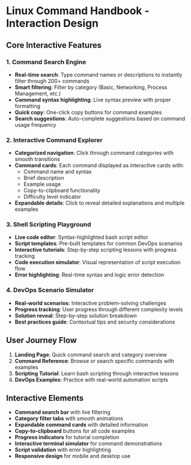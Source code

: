 # Linux Command Handbook - Interaction Design

## Core Interactive Features

### 1. Command Search Engine
- **Real-time search**: Type command names or descriptions to instantly filter through 200+ commands
- **Smart filtering**: Filter by category (Basic, Networking, Process Management, etc.)
- **Command syntax highlighting**: Live syntax preview with proper formatting
- **Quick copy**: One-click copy buttons for command examples
- **Search suggestions**: Auto-complete suggestions based on command usage frequency

### 2. Interactive Command Explorer
- **Categorized navigation**: Click through command categories with smooth transitions
- **Command cards**: Each command displayed as interactive cards with:
  - Command name and syntax
  - Brief description
  - Example usage
  - Copy-to-clipboard functionality
  - Difficulty level indicator
- **Expandable details**: Click to reveal detailed explanations and multiple examples

### 3. Shell Scripting Playground
- **Live code editor**: Syntax-highlighted bash script editor
- **Script templates**: Pre-built templates for common DevOps scenarios
- **Interactive tutorials**: Step-by-step scripting lessons with progress tracking
- **Code execution simulator**: Visual representation of script execution flow
- **Error highlighting**: Real-time syntax and logic error detection

### 4. DevOps Scenario Simulator
- **Real-world scenarios**: Interactive problem-solving challenges
- **Progress tracking**: User progress through different complexity levels
- **Solution reveal**: Step-by-step solution breakdown
- **Best practices guide**: Contextual tips and security considerations

## User Journey Flow

1. **Landing Page**: Quick command search and category overview
2. **Command Reference**: Browse or search specific commands with examples
3. **Scripting Tutorial**: Learn bash scripting through interactive lessons
4. **DevOps Examples**: Practice with real-world automation scripts

## Interactive Elements

- **Command search bar** with live filtering
- **Category filter tabs** with smooth animations
- **Expandable command cards** with detailed information
- **Copy-to-clipboard** buttons for all code examples
- **Progress indicators** for tutorial completion
- **Interactive terminal simulator** for command demonstrations
- **Script validation** with error highlighting
- **Responsive design** for mobile and desktop use